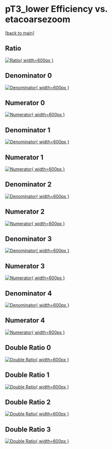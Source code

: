# pT3_lower Efficiency vs. etacoarsezoom

[[back to main](./)]



## Ratio

[![Ratio](../mtv/var/pT3_lower_xtr_0_-1_eff_etacoarsezoom.png){ width=600px }](../mtv/var/pT3_lower_xtr_0_-1_eff_etacoarsezoom.pdf)

## Denominator 0

[![Denominator](../mtv/den/pT3_lower_xtr_0_-1_eff_etacoarsezoom_den0.png){ width=600px }](../mtv/den/pT3_lower_xtr_0_-1_eff_etacoarsezoom_den0.pdf)

## Numerator 0

[![Numerator](../mtv/num/pT3_lower_xtr_0_-1_eff_etacoarsezoom_num0.png){ width=600px }](../mtv/num/pT3_lower_xtr_0_-1_eff_etacoarsezoom_num0.pdf)

## Denominator 1

[![Denominator](../mtv/den/pT3_lower_xtr_0_-1_eff_etacoarsezoom_den1.png){ width=600px }](../mtv/den/pT3_lower_xtr_0_-1_eff_etacoarsezoom_den1.pdf)

## Numerator 1

[![Numerator](../mtv/num/pT3_lower_xtr_0_-1_eff_etacoarsezoom_num1.png){ width=600px }](../mtv/num/pT3_lower_xtr_0_-1_eff_etacoarsezoom_num1.pdf)

## Denominator 2

[![Denominator](../mtv/den/pT3_lower_xtr_0_-1_eff_etacoarsezoom_den2.png){ width=600px }](../mtv/den/pT3_lower_xtr_0_-1_eff_etacoarsezoom_den2.pdf)

## Numerator 2

[![Numerator](../mtv/num/pT3_lower_xtr_0_-1_eff_etacoarsezoom_num2.png){ width=600px }](../mtv/num/pT3_lower_xtr_0_-1_eff_etacoarsezoom_num2.pdf)

## Denominator 3

[![Denominator](../mtv/den/pT3_lower_xtr_0_-1_eff_etacoarsezoom_den3.png){ width=600px }](../mtv/den/pT3_lower_xtr_0_-1_eff_etacoarsezoom_den3.pdf)

## Numerator 3

[![Numerator](../mtv/num/pT3_lower_xtr_0_-1_eff_etacoarsezoom_num3.png){ width=600px }](../mtv/num/pT3_lower_xtr_0_-1_eff_etacoarsezoom_num3.pdf)

## Denominator 4

[![Denominator](../mtv/den/pT3_lower_xtr_0_-1_eff_etacoarsezoom_den4.png){ width=600px }](../mtv/den/pT3_lower_xtr_0_-1_eff_etacoarsezoom_den4.pdf)

## Numerator 4

[![Numerator](../mtv/num/pT3_lower_xtr_0_-1_eff_etacoarsezoom_num4.png){ width=600px }](../mtv/num/pT3_lower_xtr_0_-1_eff_etacoarsezoom_num4.pdf)

## Double Ratio 0

[![Double Ratio](../mtv/ratio/pT3_lower_xtr_0_-1_eff_etacoarsezoom_ratio0.png){ width=600px }](../mtv/ratio/pT3_lower_xtr_0_-1_eff_etacoarsezoom_ratio0.pdf)

## Double Ratio 1

[![Double Ratio](../mtv/ratio/pT3_lower_xtr_0_-1_eff_etacoarsezoom_ratio1.png){ width=600px }](../mtv/ratio/pT3_lower_xtr_0_-1_eff_etacoarsezoom_ratio1.pdf)

## Double Ratio 2

[![Double Ratio](../mtv/ratio/pT3_lower_xtr_0_-1_eff_etacoarsezoom_ratio2.png){ width=600px }](../mtv/ratio/pT3_lower_xtr_0_-1_eff_etacoarsezoom_ratio2.pdf)

## Double Ratio 3

[![Double Ratio](../mtv/ratio/pT3_lower_xtr_0_-1_eff_etacoarsezoom_ratio3.png){ width=600px }](../mtv/ratio/pT3_lower_xtr_0_-1_eff_etacoarsezoom_ratio3.pdf)

